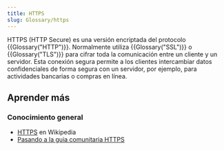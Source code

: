 ```yaml
---
title: HTTPS
slug: Glossary/https
---
```


HTTPS (HTTP Secure) es una versión encriptada del protocolo {{Glossary("HTTP")}}. Normalmente utiliza {{Glossary("SSL")}} o {{Glossary("TLS")}} para cifrar toda la comunicación entre un cliente y un servidor. Esta conexión segura permite a los clientes intercambiar datos confidenciales de forma segura con un servidor, por ejemplo, para actividades bancarias o compras en línea.

## Aprender más

### Conocimiento general

- [HTTPS](https://es.wikipedia.org/wiki/HTTPS) en Wikipedia
- [Pasando a la guia comunitaria HTTPS](https://movingtohttps.com/)
